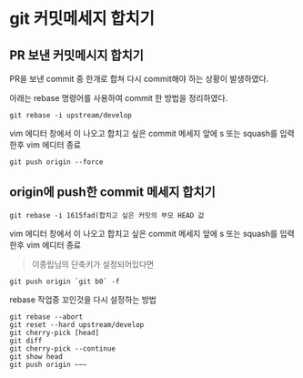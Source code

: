 git 커밋메세지 합치기
===

PR 보낸 커밋메시지 합치기
---

PR을 보낸 commit 중 한개로 합쳐 다시 commit해야 하는 상황이 발생하였다.

아래는 rebase 명령어를 사용하여 commit 한 방법을 정리하였다.

```
git rebase -i upstream/develop 

```

vim  에디터 창에서 이 나오고 합치고 싶은 commit 메세지 앞에
s 또는 squash를 입력 한후 vim 에디터 종료

```
git push origin --force
```


origin에 push한 commit 메세지 합치기
---

```
git rebase -i 1615fad(합치고 싶은 커밋의 부모 HEAD 값

```

vim  에디터 창에서 이 나오고 합치고 싶은 commit 메세지 앞에
s 또는 squash를 입력 한후 vim 에디터 종료
>이종립님의 단축키가 설정되어있다면
```
git push origin `git b0` -f
```


rebase 작업중 꼬인것을 다시 설정하는 방법
```
git rebase --abort
git reset --hard upstream/develop
git cherry-pick [head]
git diff
git cherry-pick --continue
git show head
git push origin ~~~
```